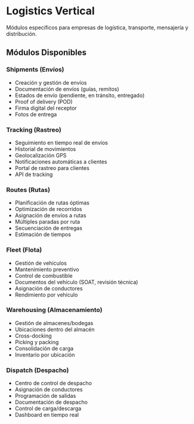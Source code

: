 # Logistics Vertical

Módulos específicos para empresas de logística, transporte, mensajería y distribución.

## Módulos Disponibles

### Shipments (Envíos)
- Creación y gestión de envíos
- Documentación de envíos (guías, remitos)
- Estados de envío (pendiente, en tránsito, entregado)
- Proof of delivery (POD)
- Firma digital del receptor
- Fotos de entrega

### Tracking (Rastreo)
- Seguimiento en tiempo real de envíos
- Historial de movimientos
- Geolocalización GPS
- Notificaciones automáticas a clientes
- Portal de rastreo para clientes
- API de tracking

### Routes (Rutas)
- Planificación de rutas óptimas
- Optimización de recorridos
- Asignación de envíos a rutas
- Múltiples paradas por ruta
- Secuenciación de entregas
- Estimación de tiempos

### Fleet (Flota)
- Gestión de vehículos
- Mantenimiento preventivo
- Control de combustible
- Documentos del vehículo (SOAT, revisión técnica)
- Asignación de conductores
- Rendimiento por vehículo

### Warehousing (Almacenamiento)
- Gestión de almacenes/bodegas
- Ubicaciones dentro del almacén
- Cross-docking
- Picking y packing
- Consolidación de carga
- Inventario por ubicación

### Dispatch (Despacho)
- Centro de control de despacho
- Asignación de conductores
- Programación de salidas
- Documentación de despacho
- Control de carga/descarga
- Dashboard en tiempo real
